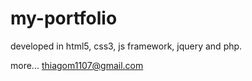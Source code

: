 my-portfolio
============

developed in html5, css3, js framework, jquery and php.

more... thiagom1107@gmail.com
